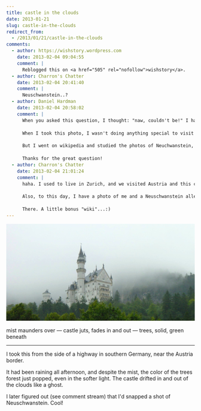 ```yaml
---
title: castle in the clouds
date: 2013-01-21
slug: castle-in-the-clouds
redirect_from:
  - /2013/01/21/castle-in-the-clouds
comments:
  - author: https://wishstory.wordpress.com
    date: 2013-02-04 09:04:55
    comment: |
      Reblogged this on <a href="505" rel="nofollow">wishstory</a>.
  - author: Charron's Chatter
    date: 2013-02-04 20:41:40
    comment: |
      Neuschwanstein..?
  - author: Daniel Hardman
    date: 2013-02-04 20:58:02
    comment: |
      When you asked this question, I thought: "naw, couldn't be!" I have been aware of Neuschwanstein for many years &mdash; it was always the prototypical castle in my mind, something I saw on calendars, something I'd visit eventually if I had the chance.
      
      When I took this photo, I wasn't doing anything special to visit a touristy destination. I was just driving south from Munich, through Austria, and into Italy. The castle I saw from the side of the highway couldn't have been *that* castle &mdash; could it?
      
      But I went on wikipedia and studied the photos of Neuchwanstein, and I'm convinced that you're right. This picture, in particular, makes it very clear that both buildings have the same roof and turrets: https://en.wikipedia.org/wiki/File:Neuschwanstein_Castle.jpg
      
      Thanks for the great question!
  - author: Charron's Chatter
    date: 2013-02-04 21:01:24
    comment: |
      haha. I used to live in Zurich, and we visited Austria and this castle. Walked about 3 kilometers up an Alp to do it &mdash; or maybe just one, but three sounds better. Did you know it is the prototype for Disney castle?
      
      Also, to this day, I have a photo of me and a Neuschwanstein alley cat &mdash; castle cat? &mdash; hanging in the hall. Fun fact: Neuschwanstein breaks down to: new swan castle &mdash; in English.
      
      There. A little bonus "wiki"...:)
---
```

<img alt="German castle" src="assets/german-castle.jpg" />
<p class="haiku">mist maunders over &mdash; 
castle juts, fades in and out &mdash; 
trees, solid, green beneath</p>

<hr>

I took this from the side of a highway in southern Germany, near the Austria border.

It had been raining all afternoon, and despite the mist, the color of the trees forest just popped, even in the softer light. The castle drifted in and out of the clouds like a ghost.

I later figured out (see comment stream) that I'd snapped a shot of Neuschwanstein. Cool!
